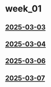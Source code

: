 # week_01 <!-- markmap: foldAll -->
## [2025-03-03](2025-03-03/2025-03-03.html)
## [2025-03-04](2025-03-04/2025-03-04.html)
## [2025-03-06](2025-03-06/2025-03-06.html)
## [2025-03-07](2025-03-07/2025-03-07.html)
